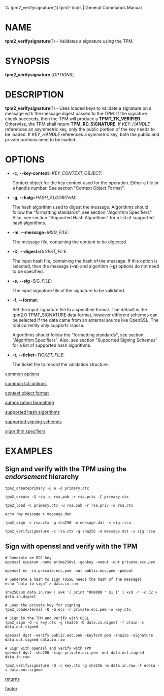 % tpm2_verifysignature(1) tpm2-tools | General Commands Manual

# NAME

**tpm2_verifysignature**(1) - Validates a signature using the TPM.

# SYNOPSIS

**tpm2_verifysignature** [*OPTIONS*]

# DESCRIPTION

**tpm2_verifysignature**(1) - Uses loaded keys to validate a signature on a message
with the message digest passed to the TPM. If the signature check succeeds,
then the TPM will produce a **TPMT_TK_VERIFIED**. Otherwise, the TPM shall return
**TPM_RC_SIGNATURE**. If _KEY\_HANDLE_ references an asymmetric key, only the
public portion of the key needs to be loaded. If _KEY\_HANDLE_ references a
symmetric key, both the public and private portions need to be loaded.

# OPTIONS

  * **-c**, **\--key-context**=_KEY\_CONTEXT\_OBJECT_:

    Context object for the key context used for the operation. Either a file
    or a handle number. See section "Context Object Format".

  * **-g**, **\--halg**=_HASH\_ALGORITHM_:

    The hash algorithm used to digest the message.
    Algorithms should follow the "formatting standards", see section
    "Algorithm Specifiers".
    Also, see section "Supported Hash Algorithms" for a list of supported hash
    algorithms.

  * **-m**, **\--message**=_MSG\_FILE_:

    The message file, containing the content to be  digested.

  * **-D**, **\--digest**=_DIGEST\_FILE_:

    The input hash file, containing the hash of the message. If this option is
    selected, then the message (**-m**) and algorithm (**-g**) options do not need
    to be specified.

  * **-s**, **\--sig**=_SIG\_FILE_:

    The input signature file of the signature to be validated.

  * **-f**, **\--format**:

    Set the input signature file to a specified format. The default is the tpm2.0 TPMT_SIGNATURE
    data format, however different schemes can be selected if the data came from an external
    source like OpenSSL. The tool currently only supports rsassa.

    Algorithms should follow the "formatting standards", see section
    "Algorithm Specifiers".
    Also, see section "Supported Signing Schemes" for a list of supported hash
    algorithms.

  * **-t**, **\--ticket**=_TICKET\_FILE_:

    The ticket file to record the validation structure.

[common options](common/options.md)

[common tcti options](common/tcti.md)

[context object format](common/ctxobj.md)

[authorization formatting](common/authorizations.md)

[supported hash algorithms](common/hash.md)

[supported signing schemes](common/signschemes.md)

[algorithm specifiers](common/alg.md)

# EXAMPLES

## Sign and verify with the TPM using the *endorsement* hierarchy
```
tpm2_createprimary -C e -o primary.ctx

tpm2_create -G rsa -u rsa.pub -r rsa.priv -C primary.ctx

tpm2_load -C primary.ctx -u rsa.pub -r rsa.priv -o rsa.ctx

echo "my message > message.dat

tpm2_sign -c rsa.ctx -g sha256 -m message.dat -s sig.rssa

tpm2_verifysignature -c rsa.ctx -g sha256 -m message.dat -s sig.rssa
```

## Sign with openssl and verify with the TPM
```
# Generate an ECC key
openssl ecparam -name prime256v1 -genkey -noout -out private.ecc.pem

openssl ec -in private.ecc.pem -out public.ecc.pem -pubout

# Generate a hash to sign (OSSL needs the hash of the message)
echo "data to sign" > data.in.raw

sha256sum data.in.raw | awk '{ print "000000 " $1 }' | xxd -r -c 32 > data.in.digest

# Load the private key for signing
tpm2_loadexternal -Q -G ecc -r private.ecc.pem -o key.ctx

# Sign in the TPM and verify with OSSL
tpm2_sign -Q -c key.ctx -g sha256 -D data.in.digest -f plain -s data.out.signed

openssl dgst -verify public.ecc.pem -keyform pem -sha256 -signature data.out.signed data.in.raw

# Sign with openssl and verify with TPM
openssl dgst -sha256 -sign private.ecc.pem -out data.out.signed data.in.raw

tpm2_verifysignature -Q -c key.ctx -g sha256 -m data.in.raw -f ecdsa -s data.out.signed
```

[returns](common/returns.md)

[footer](common/footer.md)
